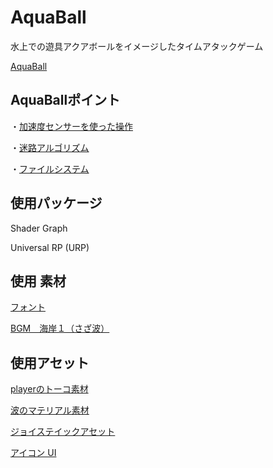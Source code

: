 # AquaBall

水上での遊具アクアボールをイメージしたタイムアタックゲーム

[AquaBall](https://github.com/nittayoshihiro/AquaBall)

## AquaBallポイント

・[加速度センサーを使った操作](https://github.com/nittayoshihiro/AquaBall/blob/master/Assets/Script/GravityController.cs)

・[迷路アルゴリズム](https://github.com/nittayoshihiro/AquaBall/blob/master/Assets/Script/DrillingMethod.cs)

・[ファイルシステム](https://github.com/nittayoshihiro/AquaBall/blob/master/Assets/Script/FileController.cs)

## 使用パッケージ

Shader Graph

Universal RP (URP)

## 使用 素材

[フォント](https://befonts.com/oligopoly-typeface.html)

[BGM　海岸１（さざ波）](https://soundeffect-lab.info/sound/environment/)

## 使用アセット

[playerのトーコ素材](https://unity-chan.com/download/releaseNote.php?id=SD_Toko)

[波のマテリアル素材](https://assetstore.unity.com/packages/2d/textures-materials/floors/five-seamless-tileable-ground-textures-57060)

[ジョイステイックアセット](https://assetstore.unity.com/packages/tools/input-management/joystick-pack-107631)

[アイコン UI](https://assetstore.unity.com/packages/2d/gui/icons/icons-ui-95116?locale=ja-JP)
